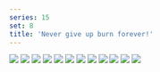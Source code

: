 ```yaml
---
series: 15
set: 8
title: 'Never give up burn forever!'
---
```


![](../../../../assets/ribald-youth/part-8/pg84.jpg)
![](../../../../assets/ribald-youth/part-8/pg85.jpg)
![](../../../../assets/ribald-youth/part-8/pg86.jpg)
![](../../../../assets/ribald-youth/part-8/pg87.jpg)
![](../../../../assets/ribald-youth/part-8/pg88.jpg)
![](../../../../assets/ribald-youth/part-8/pg89.jpg)
![](../../../../assets/ribald-youth/part-8/pg90.jpg)
![](../../../../assets/ribald-youth/part-8/pg91.jpg)
![](../../../../assets/ribald-youth/part-8/pg92.jpg)
![](../../../../assets/ribald-youth/part-8/pg93.jpg)
![](../../../../assets/ribald-youth/part-8/pg94.jpg)
![](../../../../assets/ribald-youth/part-8/pg95.jpg)